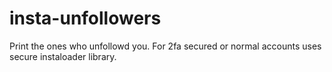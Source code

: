 # insta-unfollowers
Print the ones who unfollowd you. For 2fa secured or normal accounts uses secure instaloader library.
